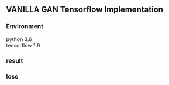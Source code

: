 ## VANILLA GAN Tensorflow Implementation

### Environment  
python 3.6  
tensorflow 1.9

### result

### loss